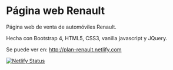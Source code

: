 # Página web Renault

Página web de venta de automóviles Renault.

Hecha con Bootstrap 4, HTML5, CSS3, vanilla javascript y JQuery.

Se puede ver en: http://plan-renault.netlify.com

[![Netlify Status](https://api.netlify.com/api/v1/badges/dee27999-6009-4431-9fd8-9d57676622d0/deploy-status)](https://app.netlify.com/sites/plan-renault/deploys)
